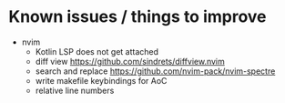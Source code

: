 # Known issues / things to improve

- nvim
    - Kotlin LSP does not get attached
    - diff view https://github.com/sindrets/diffview.nvim
    - search and replace https://github.com/nvim-pack/nvim-spectre
    - write makefile keybindings for AoC
    - relative line numbers
